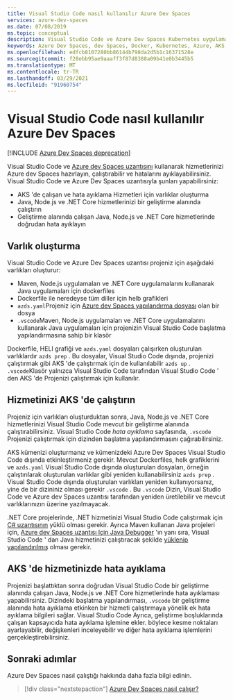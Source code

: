 ```yaml
---
title: Visual Studio Code nasıl kullanılır Azure Dev Spaces
services: azure-dev-spaces
ms.date: 07/08/2019
ms.topic: conceptual
description: Visual Studio Code ve Azure Dev Spaces Kubernetes uygulamalarınızı hata ayıklamanıza ve hızla yinelemenize nasıl yardımcı olduğunu öğrenin
keywords: Azure Dev Spaces, dev Spaces, Docker, Kubernetes, Azure, AKS, Azure Kubernetes hizmeti, kapsayıcılar
ms.openlocfilehash: edfcb8107280bb86144b798da2d5b1c16371528e
ms.sourcegitcommit: f28ebb95ae9aaaff3f87d8388a09b41e0b3445b5
ms.translationtype: MT
ms.contentlocale: tr-TR
ms.lasthandoff: 03/29/2021
ms.locfileid: "91960754"
---
```

# <a name="how-visual-studio-code-works-with-azure-dev-spaces"></a>Visual Studio Code nasıl kullanılır Azure Dev Spaces

[!INCLUDE [Azure Dev Spaces deprecation](../../includes/dev-spaces-deprecation.md)]

Visual Studio Code ve [Azure dev Spaces uzantısını][azds-extension] kullanarak hizmetlerinizi Azure dev Spaces hazırlayın, çalıştırabilir ve hatalarını ayıklayabilirsiniz. Visual Studio Code ve Azure Dev Spaces uzantısıyla şunları yapabilirsiniz:

* AKS 'de çalışan ve hata ayıklama Hizmetleri için varlıklar oluşturma
* Java, Node.js ve .NET Core hizmetlerinizi bir geliştirme alanında çalıştırın
* Geliştirme alanında çalışan Java, Node.js ve .NET Core hizmetlerinde doğrudan hata ayıklayın

## <a name="generate-assets"></a>Varlık oluşturma

Visual Studio Code ve Azure Dev Spaces uzantısı projeniz için aşağıdaki varlıkları oluşturur:

* Maven, Node.js uygulamaları ve .NET Core uygulamalarını kullanarak Java uygulamaları için dockerfiles
* Dockerfile ile neredeyse tüm diller için helb grafikleri
* `azds.yaml`Projeniz için [Azure dev Spaces yapılandırma dosyası][azds-yaml] olan bir dosya
* `.vscode`Maven, Node.js uygulamaları ve .NET Core uygulamalarını kullanarak Java uygulamaları için projenizin Visual Studio Code başlatma yapılandırmasına sahip bir klasör

Dockerfile, HELI grafiği ve `azds.yaml` dosyaları çalışırken oluşturulan varlıklardır `azds prep` . Bu dosyalar, Visual Studio Code dışında, projenizi çalıştırmak gibi AKS 'de çalıştırmak için de kullanılabilir `azds up` . `.vscode`Klasör yalnızca Visual Studio Code tarafından Visual Studio Code ' den AKS 'de Projenizi çalıştırmak için kullanılır.

## <a name="run-your-service-in-aks"></a>Hizmetinizi AKS 'de çalıştırın

Projeniz için varlıkları oluşturduktan sonra, Java, Node.js ve .NET Core hizmetlerinizi Visual Studio Code mevcut bir geliştirme alanında çalıştırabilirsiniz. Visual Studio Code *hata ayıklama* sayfasında, `.vscode` Projenizi çalıştırmak için dizinden başlatma yapılandırmasını çağırabilirsiniz.

AKS kümenizi oluşturmanız ve kümenizdeki Azure Dev Spaces Visual Studio Code dışında etkinleştirmeniz gerekir. Mevcut Dockerfiles, helk grafiklerini ve `azds.yaml` Visual Studio Code dışında oluşturulan dosyaları, örneğin çalıştırılarak oluşturulan varlıklar gibi yeniden kullanabilirsiniz `azds prep` . Visual Studio Code dışında oluşturulan varlıkları yeniden kullanıyorsanız, yine de bir dizininiz olması gerekir `.vscode` . Bu `.vscode` Dizin, Visual Studio Code ve Azure dev Spaces uzantısı tarafından yeniden üretilebilir ve mevcut varlıklarınızın üzerine yazılmayacak.

.NET Core projelerinde, .NET hizmetinizi Visual Studio Code çalıştırmak için [C# uzantısının][csharp-extension] yüklü olması gerekir. Ayrıca Maven kullanan Java projeleri için, [Azure dev Spaces uzantısı Için Java Debugger][java-extension] 'ın yanı sıra, Visual Studio Code ' dan Java hizmetinizi çalıştıracak şekilde [yüklenip yapılandırılmış][maven] olması gerekir.

## <a name="debug-your-service-in-aks"></a>AKS 'de hizmetinizde hata ayıklama

Projenizi başlattıktan sonra doğrudan Visual Studio Code bir geliştirme alanında çalışan Java, Node.js ve .NET Core hizmetlerinde hata ayıklaması yapabilirsiniz. Dizindeki başlatma yapılandırması, `.vscode` bir geliştirme alanında hata ayıklama etkinken bir hizmeti çalıştırmaya yönelik ek hata ayıklama bilgileri sağlar. Visual Studio Code Ayrıca, geliştirme boşluklarında çalışan kapsayıcıda hata ayıklama işlemine ekler. böylece kesme noktaları ayarlayabilir, değişkenleri inceleyebilir ve diğer hata ayıklama işlemlerini gerçekleştirebilirsiniz.

## <a name="next-steps"></a>Sonraki adımlar

Azure Dev Spaces nasıl çalıştığı hakkında daha fazla bilgi edinin.

> [!div class="nextstepaction"]
> [Azure Dev Spaces nasıl çalışır?](how-dev-spaces-works.md)

[azds-extension]: https://marketplace.visualstudio.com/items?itemName=azuredevspaces.azds
[azds-yaml]: how-dev-spaces-works-prep.md#prepare-your-code
[csharp-extension]: https://marketplace.visualstudio.com/items?itemName=ms-dotnettools.csharp
[java-extension]: https://marketplace.visualstudio.com/items?itemName=vscjava.vscode-java-debugger-azds
[maven]: https://maven.apache.org
